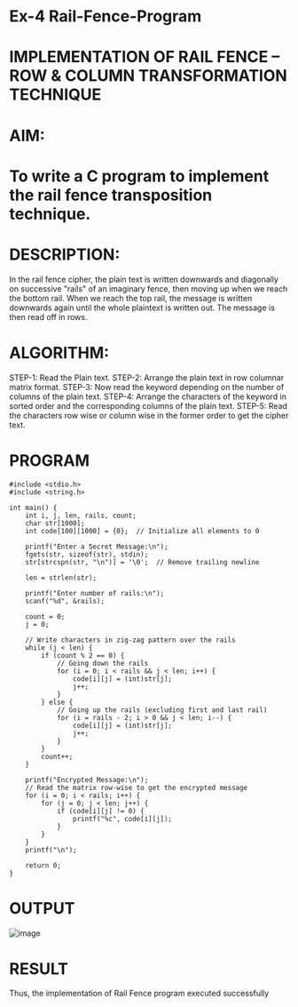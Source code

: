 # Ex-4 Rail-Fence-Program

# IMPLEMENTATION OF RAIL FENCE – ROW & COLUMN TRANSFORMATION TECHNIQUE

# AIM:

# To write a C program to implement the rail fence transposition technique.

# DESCRIPTION:

In the rail fence cipher, the plain text is written downwards and diagonally on successive "rails" of an imaginary fence, then moving up when we reach the bottom rail. When we reach the top rail, the message is written downwards again until the whole plaintext is written out. The message is then read off in rows.

# ALGORITHM:

STEP-1: Read the Plain text.
STEP-2: Arrange the plain text in row columnar matrix format.
STEP-3: Now read the keyword depending on the number of columns of the plain text.
STEP-4: Arrange the characters of the keyword in sorted order and the corresponding columns of the plain text.
STEP-5: Read the characters row wise or column wise in the former order to get the cipher text.

# PROGRAM
```
#include <stdio.h>
#include <string.h>

int main() {
    int i, j, len, rails, count;
    char str[1000];
    int code[100][1000] = {0};  // Initialize all elements to 0

    printf("Enter a Secret Message:\n");
    fgets(str, sizeof(str), stdin);
    str[strcspn(str, "\n")] = '\0';  // Remove trailing newline

    len = strlen(str);

    printf("Enter number of rails:\n");
    scanf("%d", &rails);

    count = 0;
    j = 0;

    // Write characters in zig-zag pattern over the rails
    while (j < len) {
        if (count % 2 == 0) {
            // Going down the rails
            for (i = 0; i < rails && j < len; i++) {
                code[i][j] = (int)str[j];
                j++;
            }
        } else {
            // Going up the rails (excluding first and last rail)
            for (i = rails - 2; i > 0 && j < len; i--) {
                code[i][j] = (int)str[j];
                j++;
            }
        }
        count++;
    }

    printf("Encrypted Message:\n");
    // Read the matrix row-wise to get the encrypted message
    for (i = 0; i < rails; i++) {
        for (j = 0; j < len; j++) {
            if (code[i][j] != 0) {
                printf("%c", code[i][j]);
            }
        }
    }
    printf("\n");

    return 0;
}
```

# OUTPUT

![image](https://github.com/user-attachments/assets/f45758c5-078b-4cb2-acca-4d8342a673e3)


# RESULT

Thus, the implementation of Rail Fence program executed successfully

